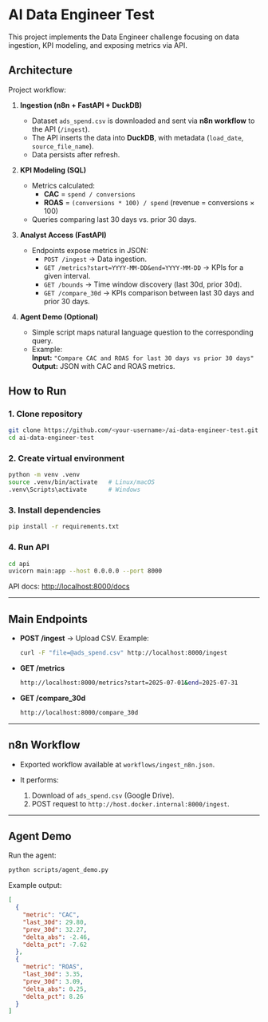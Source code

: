 # AI Data Engineer Test

This project implements the Data Engineer challenge focusing on data ingestion, KPI modeling, and exposing metrics via API.

## Architecture

Project workflow:

1. **Ingestion (n8n + FastAPI + DuckDB)**  
   - Dataset `ads_spend.csv` is downloaded and sent via **n8n workflow** to the API (`/ingest`).  
   - The API inserts the data into **DuckDB**, with metadata (`load_date`, `source_file_name`).  
   - Data persists after refresh.

2. **KPI Modeling (SQL)**  
   - Metrics calculated:
     - **CAC** = `spend / conversions`
     - **ROAS** = `(conversions * 100) / spend` (revenue = conversions × 100)
   - Queries comparing last 30 days vs. prior 30 days.

3. **Analyst Access (FastAPI)**  
   - Endpoints expose metrics in JSON:
     - `POST /ingest` → Data ingestion.
     - `GET /metrics?start=YYYY-MM-DD&end=YYYY-MM-DD` → KPIs for a given interval.
     - `GET /bounds` → Time window discovery (last 30d, prior 30d).
     - `GET /compare_30d` → KPIs comparison between last 30 days and prior 30 days.

4. **Agent Demo (Optional)**  
   - Simple script maps natural language question to the corresponding query.  
   - Example:  
     **Input:** `"Compare CAC and ROAS for last 30 days vs prior 30 days"`  
     **Output:** JSON with CAC and ROAS metrics.

## How to Run

### 1. Clone repository
```bash
git clone https://github.com/<your-username>/ai-data-engineer-test.git
cd ai-data-engineer-test
````

### 2. Create virtual environment

```bash
python -m venv .venv
source .venv/bin/activate   # Linux/macOS
.venv\Scripts\activate      # Windows
```

### 3. Install dependencies

```bash
pip install -r requirements.txt
```

### 4. Run API

```bash
cd api
uvicorn main:app --host 0.0.0.0 --port 8000
```

API docs: [http://localhost:8000/docs](http://localhost:8000/docs)

---

## Main Endpoints

* **POST /ingest** → Upload CSV.
  Example:

  ```bash
  curl -F "file=@ads_spend.csv" http://localhost:8000/ingest
  ```

* **GET /metrics**

  ```bash
  http://localhost:8000/metrics?start=2025-07-01&end=2025-07-31
  ```

* **GET /compare\_30d**

  ```bash
  http://localhost:8000/compare_30d
  ```

---

## n8n Workflow

* Exported workflow available at `workflows/ingest_n8n.json`.
* It performs:

  1. Download of `ads_spend.csv` (Google Drive).
  2. POST request to `http://host.docker.internal:8000/ingest`.


---

## Agent Demo

Run the agent:

```bash
python scripts/agent_demo.py
```

Example output:

```json
[
  {
    "metric": "CAC",
    "last_30d": 29.80,
    "prev_30d": 32.27,
    "delta_abs": -2.46,
    "delta_pct": -7.62
  },
  {
    "metric": "ROAS",
    "last_30d": 3.35,
    "prev_30d": 3.09,
    "delta_abs": 0.25,
    "delta_pct": 8.26
  }
]



